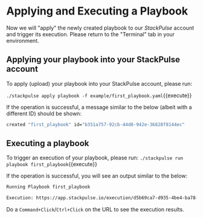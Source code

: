 # Applying and Executing a Playbook



Now we will "apply" the newly created playbook to our _StackPulse_ account and trigger its execution. Please return to the "Terminal" tab in your environment.



## Applying your playbook into your StackPulse account



To apply (upload) your playbook into your StackPulse account, please run:

`./stackpulse apply playbook -f example/first_playbook.yaml`{{execute}}

If the operation is successful, a message similar to the below (albeit with a different ID) should be shown:
```bash
created "first_playbook" id="b351a757-92cb-44d0-942e-36828f8144ec"
```

## Executing a playbook

To trigger an execution of your playbook, please run:
`./stackpulse run playbook first_playbook`{{execute}}

If the operation is successful, you will see an output similar to the below:

```bash
Running Playbook first_playbook

Execution: https://app.stackpulse.io/execution/d5b69ca7-d935-4be4-ba78-d87c09d044fe
```

Do a `Command+Click`/`Ctrl+Click` on the URL to see the execution results.